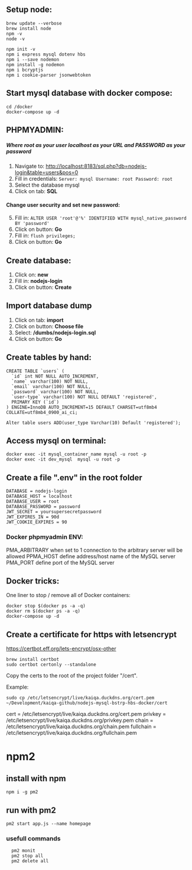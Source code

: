 

## Setup node:
```
brew update --verbose
brew install node
npm -v
node -v

npm init -v
npm i express mysql dotenv hbs
npm i --save nodemon
npm install -g nodemon
npm i bcryptjs
npm i cookie-parser jsonwebtoken
```

## Start mysql database with docker compose:
    cd /docker
    docker-compose up -d


## PHPMYADMIN:
##### _Where root as your user localhost as your URL and PASSWORD as your password_

1. Navigate to: <http://localhost:8183/sql.php?db=nodejs-login&table=users&pos=0>
2. Fill in credentials:
`
        Server: mysql
        Username: root
        Password: root
`
3. Select the database mysql
4. Click on tab: **SQL**
#### Change user security and set new password:
5. Fill in: 
`
ALTER USER 'root'@'%' IDENTIFIED WITH mysql_native_password BY 'password'
`
6. Click on button: **Go**
7. Fill in: `flush privileges;`
8. Click on button: **Go**

## Create database:
1. Click on: **new**
2. Fill in: **nodejs-login**
3. Click on button: **Create**

## Import database dump
1. Click on tab: **import**
2. Click on button: **Choose file**
3. Select: **/dumbs/nodejs-login.sql**
4. Click on button: **Go**

## Create tables by hand:
```
CREATE TABLE `users` (
  `id` int NOT NULL AUTO_INCREMENT,
  `name` varchar(100) NOT NULL,
  `email` varchar(100) NOT NULL,
  `password` varchar(100) NOT NULL,
  `user-type` varchar(100) NOT NULL DEFAULT 'registered',
  PRIMARY KEY (`id`)
) ENGINE=InnoDB AUTO_INCREMENT=15 DEFAULT CHARSET=utf8mb4 COLLATE=utf8mb4_0900_ai_ci;

Alter table users ADD(user_type Varchar(10) Default 'registered');
```

## Access mysql on terminal:
    docker exec -it mysql_container_name mysql -u root -p
    docker exec -it dev_mysql  mysql -u root -p 

## Create a file ".env" in the root folder
```
DATABASE = nodejs-login
DATABASE_HOST = localhost
DATABASE_USER = root
DATABASE_PASSWORD = password
JWT_SECRET = yoursupersecretpassword
JWT_EXPIRES_IN = 90d
JWT_COOKIE_EXPIRES = 90

```
### Docker phpmyadmin ENV:
PMA_ARBITRARY	when set to 1 connection to the arbitrary server will be allowed
PPMA_HOST	define address/host name of the MySQL server
PMA_PORT	define port of the MySQL server

## Docker tricks:
One liner to stop / remove all of Docker containers:
```
docker stop $(docker ps -a -q)
docker rm $(docker ps -a -q)
docker-compose up -d
```
## Create a certificate for https with letsencrypt
https://certbot.eff.org/lets-encrypt/osx-other

```
brew install certbot
sudo certbot certonly --standalone

```
Copy the certs to the root of the project folder "/cert".

Example: 
```
sudo cp /etc/letsencrypt/live/kaiqa.duckdns.org/cert.pem ~/Development/kaiqa-github/nodejs-mysql-bstrp-hbs-docker/cert

``` 
cert = /etc/letsencrypt/live/kaiqa.duckdns.org/cert.pem
privkey = /etc/letsencrypt/live/kaiqa.duckdns.org/privkey.pem
chain = /etc/letsencrypt/live/kaiqa.duckdns.org/chain.pem
fullchain = /etc/letsencrypt/live/kaiqa.duckdns.org/fullchain.pem

# npm2
## install with npm
    npm i -g pm2
##  run with pm2
    pm2 start app.js --name homepage
### usefull commands
      pm2 monit
      pm2 stop all
      pm2 delete all